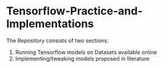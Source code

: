 # Tensorflow-Practice-and-Implementations

The Repository consists of two sections:

<ol> 
<li> Running Tensorflow models on Datasets available online</li>
<li> Implementing/tweaking models proposed in literature </li>
</ol>
